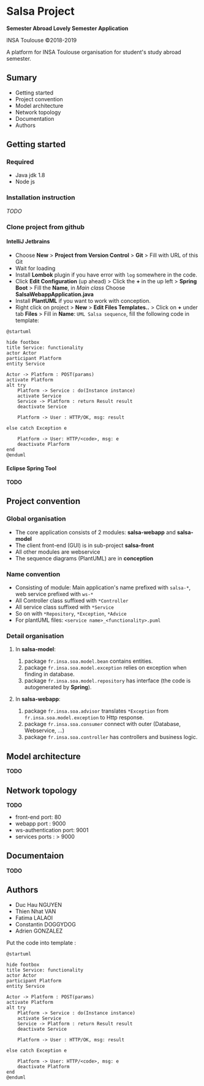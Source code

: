 # Salsa Project

**Semester Abroad Lovely Semester Application** 

INSA Toulouse ©2018-2019

A platform for INSA Toulouse organisation for student's study abroad semester.

## Sumary
* Getting started
* Project convention
* Model architecture
* Network topology
* Documentation
* Authors

## Getting started
### Required
* Java jdk 1.8
* Node js

### Installation instruction
*TODO*

### Clone project from github
#### IntelliJ Jetbrains
* Choose **New** > **Project from Version Control** > **Git** > Fill with URL of this Git
* Wait for loading
* Install **Lombok** plugin if you have error with `log` somewhere in the code.
* Click **Edit Configuration** (up ahead) > 
Click the **+** in the up left > **Spring Boot** > Fill the **Name**, 
in *Main class* Choose **SalsaWebappApplication.java**
* Install **PlantUML** if you want to work with conception.
* Right click on project > **New** > **Edit Files Templates..** > 
Click on **+** under tab **Files** > Fill in **Name**: `UML Salsa sequence`, fill the following code in template: 
```
@startuml

hide footbox
title Service: functionality
actor Actor
participant Platform
entity Service

Actor -> Platform : POST(params)
activate Platform
alt try
    Platform -> Service : do(Instance instance)
    activate Service
    Service -> Platform : return Result result
    deactivate Service
    
    Platform -> User : HTTP/OK, msg: result
    
else catch Exception e
    
    Platform -> User: HTTP/<code>, msg: e
    deactivate Plarform
end
@enduml
```

#### Eclipse Spring Tool
**TODO**

## Project convention
### Global organisation
* The core application consists of 2 modules: **salsa-webapp** and **salsa-model**
* The client front-end (GUI) is in sub-project **salsa-front**
* All other modules are webservice
* The sequence diagrams (PlantUML) are in **conception**

### Name convention
* Consisting of module: Main application's name prefixed with `salsa-*`, web service prefixed with `ws-*`
* All Controller class suffixed with `*Controller`
* All service class suffixed with `*Service`
* So on with `*Repository`, `*Exception`, `*Advice`
* For plantUML files: `<service name>_<functionality>.puml`

### Detail organisation
1. In **salsa-model**: 
    1. package `fr.insa.soa.model.bean` contains entities.
    1. package `fr.insa.soa.model.exception` relies on exception when finding in database.
    1. package `fr.insa.soa.model.repository` has interface (the code is autogenerated by **Spring**).

1. In **salsa-webapp**:
    1. package `fr.insa.soa.advisor` translates `*Exception` from `fr.insa.soa.model.exception` to Http response.
    1. package `fr.insa.soa.consumer` connect with outer (Database, Webservice, ...)
    1. package `fr.insa.soa.controller` has controllers and business logic.
 
## Model architecture
**TODO**

## Network topology
**TODO**
* front-end port: 80
* webapp port : 9000
* ws-authentication port: 9001
* services ports : > 9000

## Documentaion
**TODO**

## Authors
* Duc Hau NGUYEN
* Thien Nhat VAN
* Fatima LALAOI
* Constantin DOGGYDOG
* Adrien GONZALEZ

Put the code into template : 
```$xslt
@startuml

hide footbox
title Service: functionality
actor Actor
participant Platform
entity Service

Actor -> Platform : POST(params)
activate Platform
alt try
    Platform -> Service : do(Instance instance)
    activate Service
    Service -> Platform : return Result result
    deactivate Service
    
    Platform -> User : HTTP/OK, msg: result
    
else catch Exception e
    
    Platform -> User: HTTP/<code>, msg: e
    deactivate Platform
end
@enduml
```